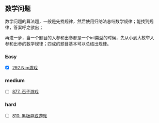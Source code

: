 
## 数学问题
数学问题的算法题，一般是先找规律，然后使用归纳法总结数学规律；能找到规律，答案呼之欲出；

再进一步，当一个题目的入参和出参都是一个int类型的时候，先从小到大枚举入参和出参的数学规律；四成的题目基本可以总结出规律。


### Easy
- [x] [292.Nim游戏](https://leetcode.cn/problems/nim-game/description/)

### medium
- [ ] [877. 石子游戏](https://leetcode.cn/problems/stone-game/description/)

### hard
- [ ] [810. 黑板异或游戏](https://leetcode.cn/problems/chalkboard-xor-game/description/)